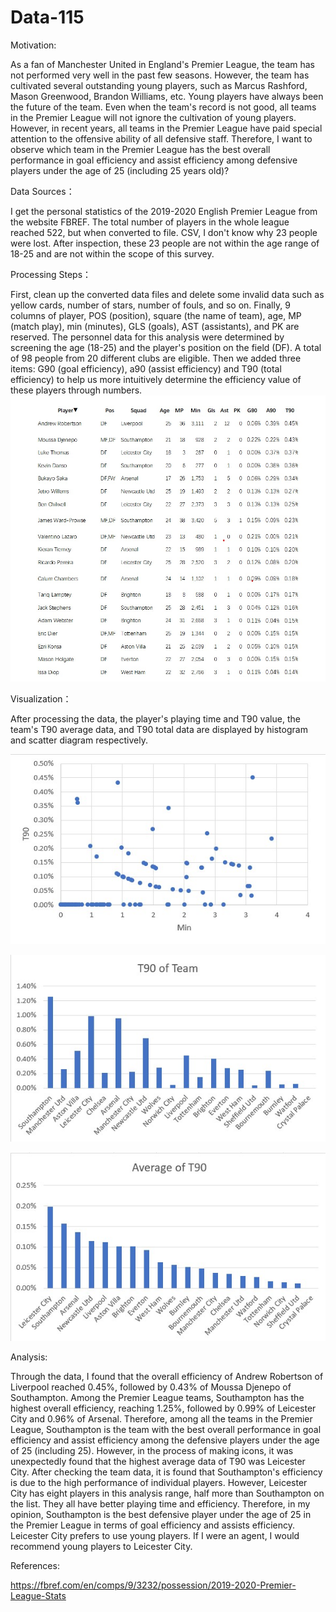 # Data-115
Motivation:

As a fan of Manchester United in England's Premier League, the team has not performed very well in the past few seasons. However, the team has cultivated several outstanding young players, such as Marcus Rashford, Mason Greenwood, Brandon Williams, etc. Young players have always been the future of the team. Even when the team's record is not good, all teams in the Premier League will not ignore the cultivation of young players. However, in recent years, all teams in the Premier League have paid special attention to the offensive ability of all defensive staff. Therefore, I want to observe which team in the Premier League has the best overall performance in goal efficiency and assist efficiency among defensive players under the age of 25 (including 25 years old)?

Data Sources：

I get the personal statistics of the 2019-2020 English Premier League from the website FBREF. The total number of players in the whole league reached 522, but when converted to file. CSV, I don't know why 23 people were lost. After inspection, these 23 people are not within the age range of 18-25 and are not within the scope of this survey.

Processing Steps：

First, clean up the converted data files and delete some invalid data such as yellow cards, number of stars, number of fouls, and so on. Finally, 9 columns of player, POS (position), square (the name of team), age, MP (match play), min (minutes), GLS (goals), AST (assistants), and PK are reserved. The personnel data for this analysis were determined by screening the age (18-25) and the player's position on the field (DF). A total of 98 people from 20 different clubs are eligible. Then we added three items: G90 (goal efficiency), a90 (assist efficiency) and T90 (total efficiency) to help us more intuitively determine the efficiency value of these players through numbers.
![This is an image](https://github.com/Ziwen77/Data-115/blob/27bf61265df59791b0ae063b2a11c149b7cff2c0/T90.jpg)

Visualization：

After processing the data, the player's playing time and T90 value, the team's T90 average data, and T90 total data are displayed by histogram and scatter diagram respectively.

![This is an image](https://github.com/Ziwen77/Data-115/blob/27bf61265df59791b0ae063b2a11c149b7cff2c0/T90-Min.jpg)

![This is an image](https://github.com/Ziwen77/Data-115/blob/27bf61265df59791b0ae063b2a11c149b7cff2c0/T90%20of%20Team.jpg)

![This is an image](https://github.com/Ziwen77/Data-115/blob/27bf61265df59791b0ae063b2a11c149b7cff2c0/Average%20of%20T90.jpg)

Analysis:

Through the data, I found that the overall efficiency of Andrew Robertson of Liverpool reached 0.45%, followed by 0.43% of Moussa  Djenepo of Southampton. Among the Premier League teams, Southampton has the highest overall efficiency, reaching 1.25%, followed by 0.99% of Leicester City and 0.96% of Arsenal. Therefore, among all the teams in the Premier League, Southampton is the team with the best overall performance in goal efficiency and assist efficiency among the defensive players under the age of 25 (including 25). However, in the process of making icons, it was unexpectedly found that the highest average data of T90 was Leicester City. After checking the team data, it is found that Southampton's efficiency is due to the high performance of individual players. However, Leicester City has eight players in this analysis range, half more than Southampton on the list. They all have better playing time and efficiency. Therefore, in my opinion, Southampton is the best defensive player under the age of 25 in the Premier League in terms of goal efficiency and assists efficiency. Leicester City prefers to use young players. If I were an agent, I would recommend young players to Leicester City.

References:

https://fbref.com/en/comps/9/3232/possession/2019-2020-Premier-League-Stats
